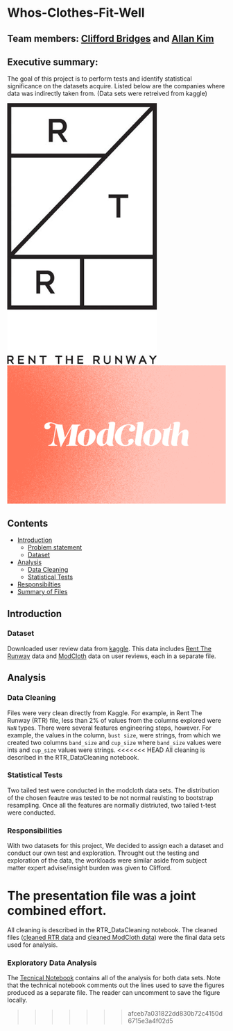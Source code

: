 # Whos-Clothes-Fit-Well
## Team members: [Clifford Bridges](https://github.com/CliffordBridges) and [Allan Kim](https://github.com/allankim4)

## Executive summary:

The goal of this project is to perform tests and identify statistical significance on the datasets acquire. 
Listed below are the companies where data was indirectly taken from. 
(Data sets were retreived from kaggle) 

![Rent_the_Runway](images/rtr_logo.jpeg)
![Modcloth](images/modcloth.png)

## Contents

- [Introduction](#Introduction)
    - [Problem statement](#Problem-statement)
    - [Dataset](#Dataset)
- [Analysis](#Analysis)
    - [Data Cleaning](#Data-Cleaning)
    - [Statistical Tests](#Statistical-Test)
- [Responsibilties](#Responsibilities)
- [Summary of Files](#Files-summary)


## Introduction

### Dataset
Downloaded user review data from [kaggle](https://www.kaggle.com/rmisra/clothing-fit-dataset-for-size-recommendation). 
This data includes [Rent The Runway](https://www.renttherunway.com/) data and [ModCloth](https://www.modcloth.com/) data on user reviews, each in a separate file.

## Analysis

### Data Cleaning
Files were very clean directly from Kaggle. 
For example, in Rent The Runway (RTR) file, less than 2\% of values from the columns explored were ```NaN``` types. 
There were several features engineering steps, however. 
For example, the values in the column, ```bust size```, were strings, from which we created two columns ```band_size``` and ```cup_size``` where ```band_size``` values were ints and ```cup_size``` values were strings. 
<<<<<<< HEAD
All cleaning is described in the RTR_DataCleaning notebook.

### Statistical Tests

Two tailed test were conducted in the modcloth data sets. The distribution of the chosen feautre was tested to be not normal reulsting to bootstrap resampling. Once all the features are normally distriuted, two tailed t-test were conducted.

### Responsibilities

With two datasets for this project, We decided to assign each a dataset and conduct our own test and exploration. Throught out the testing and exploration of the data, the workloads were similar aside from subject matter expert advise/insight burden was given to Clifford.

The presentation file was a joint combined effort.
=======
All cleaning is described in the RTR_DataCleaning notebook. 
The cleaned files ([cleaned RTR data](rtr_clean.csv) and [cleaned ModCloth data](modcloth_finaldata.json)) were the final data sets used for analysis.

### Exploratory Data Analysis
The [Tecnical Notebook](Technical_Notebook.ipynb) contains all of the analysis for both data sets. 
Note that the technical notebook comments out the lines used to save the figures produced as a separate file. 
The reader can uncomment to save the figure locally.
>>>>>>> afceb7a031822dd830b72c4150d6715e3a4f02d5
